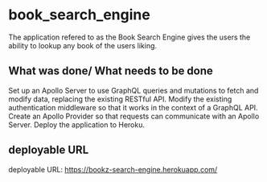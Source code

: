 # book_search_engine

The application refered to as the Book Search Engine gives the users the ability to lookup any book of the users
liking.

## What was done/ What needs to be done
Set up an Apollo Server to use GraphQL queries and mutations to fetch and modify data, 
replacing the existing RESTful API.
Modify the existing authentication middleware so that it works in the context of a GraphQL API.
Create an Apollo Provider so that requests can communicate with an Apollo Server.
Deploy the application to Heroku.

## deployable URL
deployable URL: https://bookz-search-engine.herokuapp.com/
